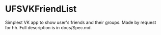 # UFSVKFriendList
Simplest VK app to show user's friends and their groups. Made by request for hh. Full description is in docs/Spec.md.
